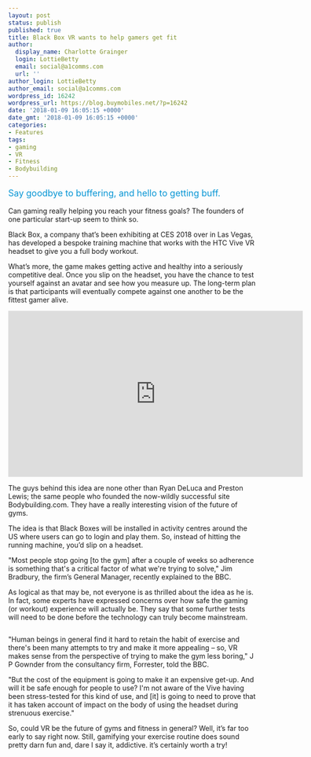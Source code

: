 ```yaml
---
layout: post
status: publish
published: true
title: Black Box VR wants to help gamers get fit
author:
  display_name: Charlotte Grainger
  login: LottieBetty
  email: social@a1comms.com
  url: ''
author_login: LottieBetty
author_email: social@a1comms.com
wordpress_id: 16242
wordpress_url: https://blog.buymobiles.net/?p=16242
date: '2018-01-09 16:05:15 +0000'
date_gmt: '2018-01-09 16:05:15 +0000'
categories:
- Features
tags:
- gaming
- VR
- Fitness
- Bodybuilding
---
```

<p><span class="postStandFirst" style="color: #0896d5; line-height: 26px; font-size: 18px;">Say goodbye to buffering, and hello to getting buff.</span></p>
<p>Can gaming really helping you reach your fitness goals? The founders of one particular start-up seem to think so.</p>
<p>Black Box, a company that&rsquo;s been exhibiting at CES 2018 over in Las Vegas, has developed a bespoke training machine that works with the HTC Vive VR headset to give you a full body workout.</p>
<p>What&rsquo;s more, the game makes getting active and healthy into a seriously competitive deal. Once you slip on the headset, you have the chance to test yourself against an avatar and see how you measure up. The long-term plan is that participants will eventually compete against one another to be the fittest gamer alive.</p>
<p><iframe style="border: none; overflow: hidden;" src="https://www.facebook.com/plugins/video.php?href=https%3A%2F%2Fwww.facebook.com%2Fblackboxvrfitness%2Fvideos%2F2003649216575313%2F&amp;show_text=0&amp;width=600" width="600" height="338" frameborder="0" scrolling="no" allowfullscreen="allowfullscreen"></iframe></p>
<p>The guys behind this idea are none other than Ryan DeLuca and Preston Lewis; the same people who founded the now-wildly successful site Bodybuilding.com. They have a really interesting vision of the future of gyms.</p>
<p>The idea is that Black Boxes will be installed in activity centres around the US where users can go to login and play them. So, instead of hitting the running machine, you&rsquo;d slip on a headset.</p>
<p>"Most people stop going [to the gym] after a couple of weeks so adherence is something that's a critical factor of what we're trying to solve," Jim Bradbury, the firm&rsquo;s General Manager, recently explained to the BBC.</p>
<p>As logical as that may be, not everyone is as thrilled about the idea as he is. In fact, some experts have expressed concerns over how safe the gaming (or workout) experience will actually be. They say that some further tests will need to be done before the technology can truly become mainstream.</p>
<p><img class="aligncenter size-full wp-image-16245" src="https://lh3.googleusercontent.com/xDcpYoTGjHUyI8sf1uIy1QBOE4ToZSP91U4Qkvf-gAKTWu-MFniMbrwsUoZbpXH5e9_8HGvQaDB-d_WW-mq3HJOI=s0" alt="" /></p>
<p>"Human beings in general find it hard to retain the habit of exercise and there's been many attempts to try and make it more appealing &ndash; so, VR makes sense from the perspective of trying to make the gym less boring," J P Gownder from the consultancy firm, Forrester, told the BBC.</p>
<p>"But the cost of the equipment is going to make it an expensive get-up. And will it be safe enough for people to use? I'm not aware of the Vive having been stress-tested for this kind of use, and [it] is going to need to prove that it has taken account of impact on the body of using the headset during strenuous exercise."</p>
<p>So, could VR be the future of gyms and fitness in general? Well, it&rsquo;s far too early to say right now. Still, gamifying your exercise routine does sound pretty darn fun and, dare I say it, addictive. it&rsquo;s certainly worth a try!</p>
